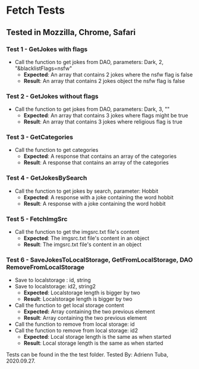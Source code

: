 # Fetch Tests 
## Tested in Mozzilla, Chrome, Safari

### Test 1 - GetJokes with flags
	
* Call the function to get jokes from DAO, parameters: Dark, 2, "&blacklistFlags=nsfw"
    * **Expected**: An array that contains 2 jokes where the nsfw flag is false
    * **Result**: An array that contains 2 jokes object the nsfw flag is false

### Test 2 - GetJokes without flags

* Call the function to get jokes from DAO, parameters: Dark, 3, ""
    * **Expected**: An array that contains 3 jokes where flags might be true
    * **Result**: An array that contains 3 jokes where religious flag is true

### Test 3 - GetCategories
	
* Call the function to get categories
    * **Expected**: A response that contains an array of the categories
    * **Result**:  A response that contains an array of the categories

### Test 4 - GetJokesBySearch

* Call the function to get jokes by search, parameter: Hobbit
    * **Expected**: A response with a joke containing the word hobbit
    * **Result**: A response with a joke containing the word hobbit

### Test 5 - FetchImgSrc
	
* Call the function to get the imgsrc.txt file's content
    * **Expected**: The imgsrc.txt file's content in an object
    * **Result**: The imgsrc.txt file's content in an object

### Test 6 - SaveJokesToLocalStorage, GetFromLocalStorage, DAO RemoveFromLocalStorage

* Save to localstorage : id, string
* Save to localstorage: id2, string2
    * **Expected**: Localstorage length is bigger by two
    * **Result**: Localstorage length is bigger by two
* Call the function to get local storage content
    * **Expected:** Array containing the two previous element
    * **Result**: Array containing the two previous element
* Call the function to remove from local storage: id
* Call the function to remove from local storage: id2
    * **Expected**: Local storage length is the same as when started
    * **Result**: Local storage length is the same as when started

Tests can be found in the the test folder.
Tested By: Adrienn Tuba, 2020.09.27.